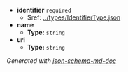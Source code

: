  - <b id="#/properties/identifier">identifier</b> `required`
	 - &#36;ref: [../types/IdentifierType.json](#..typesidentifiertype.json)
 - <b id="#/properties/name">name</b>
	 - **Type:** `string`
 - <b id="#/properties/uri">uri</b>
	 - **Type:** `string`

_Generated with [json-schema-md-doc](https://brianwendt.github.io/json-schema-md-doc/)_